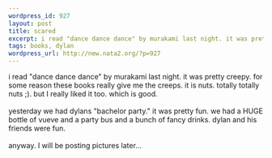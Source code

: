 ```yaml
--- 
wordpress_id: 927
layout: post
title: scared
excerpt: i read "dance dance dance" by murakami last night. it was pretty creepy. for some reason these books really give me the creeps. it is nuts. totally totally nuts ;). but I really liked it too. which is good. yesterday we had dylans "bachelor party." it was pretty fun. we had a HUGE bottle of vueve and a party bus and a bunch of fancy drinks. dylan and his friends were fun. anywa...
tags: books, dylan
wordpress_url: http://new.nata2.org/?p=927
---
```

i read "dance dance dance" by murakami last night. it was pretty creepy. for some reason these books really give me the creeps. it is nuts. totally totally nuts ;). but I really liked it too. which is good.<br>
<br>
yesterday we had dylans "bachelor party." it was pretty fun. we had a HUGE bottle of vueve and a party bus and a bunch of fancy drinks. dylan and his friends were fun.<br>
<br>
anyway. I will be posting pictures later...
